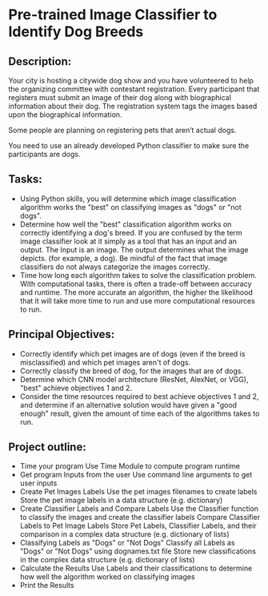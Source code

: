 # Pre-trained Image Classifier to Identify Dog Breeds
## Description:
Your city is hosting a citywide dog show and you have volunteered to help the organizing committee with contestant registration. Every participant that registers must submit an image of their dog along with biographical information about their dog. The registration system tags the images based upon the biographical information.

Some people are planning on registering pets that aren’t actual dogs.

You need to use an already developed Python classifier to make sure the participants are dogs.

## Tasks:
* Using Python skills, you will determine which image classification algorithm works the "best" on classifying images as "dogs" or "not dogs".
* Determine how well the "best" classification algorithm works on correctly identifying a dog's breed. If you are confused by the term image classifier look at it simply as a tool that has an input and an output. The Input is an image. The 
  output determines what the image depicts. (for example, a dog). Be mindful of the fact that image classifiers do not always categorize the images correctly.
* Time how long each algorithm takes to solve the classification problem. With computational tasks, there is often a trade-off between accuracy and runtime. The more accurate an algorithm, the higher the likelihood that it will take more 
  time to run and use more computational resources to run.

## Principal Objectives:
* Correctly identify which pet images are of dogs (even if the breed is misclassified) and which pet images aren't of dogs.  
* Correctly classify the breed of dog, for the images that are of dogs.  
* Determine which CNN model architecture (ResNet, AlexNet, or VGG), "best" achieve objectives 1 and 2.  
* Consider the time resources required to best achieve objectives 1 and 2, and determine if an alternative solution would have given a "good enough" result, given the amount of time each of the algorithms takes to run.

## Project outline:
* Time your program
  Use Time Module to compute program runtime
* Get program Inputs from the user
  Use command line arguments to get user inputs
* Create Pet Images Labels
  Use the pet images filenames to create labels
  Store the pet image labels in a data structure (e.g. dictionary)
* Create Classifier Labels and Compare Labels
  Use the Classifier function to classify the images and create the classifier labels
  Compare Classifier Labels to Pet Image Labels
  Store Pet Labels, Classifier Labels, and their comparison in a complex data structure (e.g. dictionary of   lists)
* Classifying Labels as "Dogs" or "Not Dogs"
  Classify all Labels as "Dogs" or "Not Dogs" using dognames.txt file
  Store new classifications in the complex data structure (e.g. dictionary of lists)
* Calculate the Results
  Use Labels and their classifications to determine how well the algorithm worked on classifying images
* Print the Results
